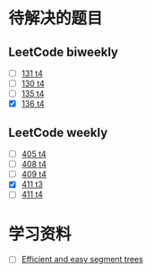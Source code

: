 # 待解决的题目
## LeetCode biweekly
- [ ] [131 t4](https://leetcode.cn/problems/block-placement-queries/)
- [ ] [130 t4](https://leetcode.cn/problems/find-products-of-elements-of-big-array/description/)
- [ ] [135 t4](https://leetcode.cn/problems/maximum-score-from-grid-operations/description/)
- [x] [136 t4](https://leetcode.cn/problems/time-taken-to-mark-all-nodes/description/)

## LeetCode weekly
- [ ] [405 t4](https://leetcode.cn/problems/construct-string-with-minimum-cost/description/)
- [ ] [408 t4](https://leetcode.cn/problems/check-if-the-rectangle-corner-is-reachable/description/)
- [ ] [409 t4](https://leetcode.cn/problems/alternating-groups-iii/description/)
- [x] [411 t3](https://leetcode.cn/problems/find-the-largest-palindrome-divisible-by-k/description/)
- [ ] [411 t4](https://leetcode.cn/problems/count-substrings-that-satisfy-k-constraint-ii/description/)

# 学习资料
- [ ] [Efficient and easy segment trees](https://codeforces.com/blog/entry/18051)